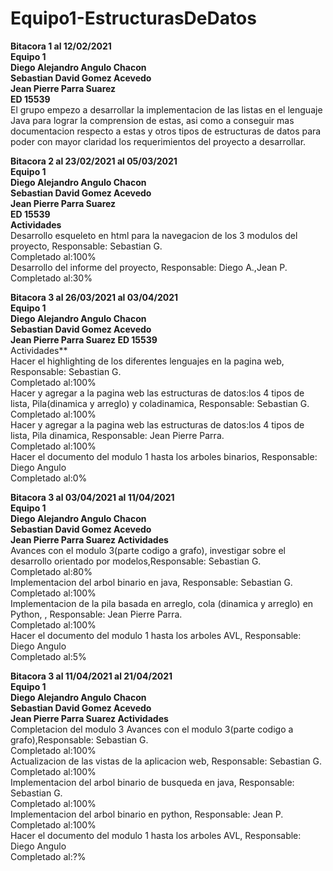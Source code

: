 # Equipo1-EstructurasDeDatos

**Bitacora 1 al 12/02/2021<br />
Equipo 1<br />
Diego Alejandro Angulo Chacon  
Sebastian David Gomez Acevedo  
Jean Pierre Parra Suarez  
ED 15539**<br />
El grupo empezo a desarrollar la implementacion de las listas en el lenguaje Java para lograr la comprension de estas, asi como a conseguir mas documentacion respecto a estas y otros tipos de estructuras de datos para poder con mayor claridad los requerimientos del proyecto a desarrollar. 

**Bitacora 2 al 23/02/2021 al 05/03/2021<br />
Equipo 1<br />
Diego Alejandro Angulo Chacon  
Sebastian David Gomez Acevedo  
Jean Pierre Parra Suarez  
ED 15539**<br />
**Actividades** <br />
Desarrollo esqueleto en html para la navegacion de los 3 modulos del proyecto, Responsable: Sebastian G. <br/>
Completado al:100%<br />
Desarrollo del informe del proyecto, Responsable: Diego A.,Jean P.
Completado al:30%<br />

**Bitacora 3 al 26/03/2021 al 03/04/2021<br />
Equipo 1<br />
Diego Alejandro Angulo Chacon  
Sebastian David Gomez Acevedo  
Jean Pierre Parra Suarez
ED 15539**<br />
Actividades** <br />
Hacer el highlighting de los diferentes lenguajes en la pagina web, Responsable: Sebastian G. <br />
Completado al:100%<br />
Hacer y agregar a la pagina web las estructuras de datos:los 4 tipos de lista, Pila(dinamica y arreglo) y coladinamica, Responsable: Sebastian G.<br />
Completado al:100%<br />
Hacer y agregar a la pagina web las estructuras de datos:los 4 tipos de lista, Pila dinamica, Responsable: Jean Pierre Parra.<br />
Completado al:100%<br />
Hacer el documento del modulo 1 hasta los arboles binarios, Responsable: Diego Angulo<br />
Completado al:0%<br />

**Bitacora 3 al 03/04/2021 al 11/04/2021<br />
Equipo 1<br />
Diego Alejandro Angulo Chacon  
Sebastian David Gomez Acevedo  
Jean Pierre Parra Suarez
Actividades** <br />
Avances con el modulo 3(parte codigo a grafo), investigar sobre el desarrollo orientado por modelos,Responsable: Sebastian G. <br />
Completado al:80%<br />
Implementacion del arbol binario en java, Responsable: Sebastian G. <br />
Completado al:100%<br />
Implementacion de la pila basada en arreglo, cola (dinamica y arreglo) en Python, , Responsable: Jean Pierre Parra.<br />
Completado al:100%<br />
Hacer el documento del modulo 1 hasta los arboles AVL, Responsable: Diego Angulo<br />
Completado al:5%<br />

**Bitacora 3 al 11/04/2021 al 21/04/2021<br />
Equipo 1<br />
Diego Alejandro Angulo Chacon  
Sebastian David Gomez Acevedo  
Jean Pierre Parra Suarez
Actividades** <br />
Completacion del modulo 3 Avances con el modulo 3(parte codigo a grafo),Responsable: Sebastian G. <br />
Completado al:100%<br />
Actualizacion de las vistas de la aplicacion web, Responsable: Sebastian G. <br />
Completado al:100%<br />
Implementacion del arbol binario de busqueda en java, Responsable: Sebastian G. <br />
Completado al:100%<br />
Implementacion del arbol binario en python, Responsable: Jean P. <br />
Completado al:100%<br />
Hacer el documento del modulo 1 hasta los arboles AVL, Responsable: Diego Angulo<br />
Completado al:?%<br />


